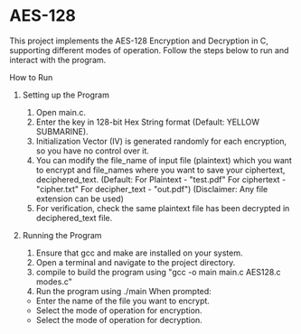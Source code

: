 # AES-128
This project implements the AES-128 Encryption and Decryption in C, supporting different modes of operation. Follow the steps below to run and interact with the program.

How to Run
1. Setting up the Program
    1. Open main.c.
    2. Enter the key in 128-bit Hex String format (Default: YELLOW SUBMARINE).
    3. Initialization Vector (IV) is generated randomly for each encryption, so you have no control over it.
    4. You can modify the file_name of input file (plaintext) which you want to encrypt and file_names where you want to save your ciphertext, deciphered_text.
           (Default: For Plaintext - "test.pdf"
                     For ciphertext - "cipher.txt"
                     For decipher_text - "out.pdf")
       (Disclaimer:  Any file extension can be used)       
    5. For verification, check the same plaintext file has been decrypted in deciphered_text file.
       
2. Running the Program
    1. Ensure that gcc and make are installed on your system.
    2. Open a terminal and navigate to the project directory.
    3. compile to build the program using "gcc -o main main.c AES128.c modes.c"
    4. Run the program using ./main
  When prompted:
    - Enter the name of the file you want to encrypt.
    - Select the mode of operation for encryption.
    - Select the mode of operation for decryption.
